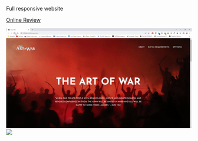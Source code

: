 
<p>Full responsive website<p>

<a href="https://effortless-mousse-024446.netlify.app">Online Review</a>

![](rec/fullsize.gif)
![](rec/responsive.gif)
